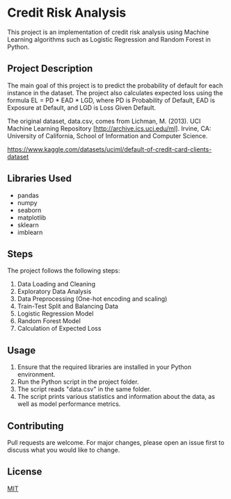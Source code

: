 # Credit Risk Analysis

This project is an implementation of credit risk analysis using Machine Learning algorithms such as Logistic Regression and Random Forest in Python.

## Project Description

The main goal of this project is to predict the probability of default for each instance in the dataset. The project also calculates expected loss using the formula EL = PD * EAD * LGD, where PD is Probability of Default, EAD is Exposure at Default, and LGD is Loss Given Default.

The original dataset, data.csv, comes from
Lichman, M. (2013). UCI Machine Learning Repository [http://archive.ics.uci.edu/ml]. Irvine, CA: University of California, School of Information and Computer Science.

https://www.kaggle.com/datasets/uciml/default-of-credit-card-clients-dataset

## Libraries Used

- pandas
- numpy
- seaborn
- matplotlib
- sklearn
- imblearn

## Steps

The project follows the following steps:

1. Data Loading and Cleaning
2. Exploratory Data Analysis
3. Data Preprocessing (One-hot encoding and scaling)
4. Train-Test Split and Balancing Data
5. Logistic Regression Model
6. Random Forest Model
7. Calculation of Expected Loss

## Usage

1. Ensure that the required libraries are installed in your Python environment.
2. Run the Python script in the project folder.
3. The script reads "data.csv" in the same folder. 
4. The script prints various statistics and information about the data, as well as model performance metrics.

## Contributing

Pull requests are welcome. For major changes, please open an issue first to discuss what you would like to change.

## License

[MIT](https://choosealicense.com/licenses/mit/)
